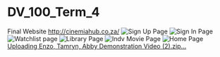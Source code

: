 # DV_100_Term_4
Final Website
http://cinemiahub.co.za/
![Sign Up Page](https://github.com/EnzoDV08/DV_100_Term_4/assets/125486388/2d6083e7-6b50-4288-9845-90d9b96c414b)
![Sign In Page](https://github.com/EnzoDV08/DV_100_Term_4/assets/125486388/9da5bc89-9266-4ed8-86d3-0a3320180c8c)
![Watchlist page](https://github.com/EnzoDV08/DV_100_Term_4/assets/125486388/294c29f0-99f6-43e2-a3ee-c5e4da2fbf74)
![Library Page](https://github.com/EnzoDV08/DV_100_Term_4/assets/125486388/6aea928f-d9fd-4b61-93d1-ce186aa4f2d6)
![Indv Movie Page](https://github.com/EnzoDV08/DV_100_Term_4/assets/125486388/f4814738-20e4-453c-bf3f-7c9e5774377c)
![Home Page](https://github.com/EnzoDV08/DV_100_Term_4/assets/125486388/c92d4e5f-ff3a-4db9-acfa-af3815347433)
[Uploading Enzo, Tamryn, Abby Demonstration Video (2).zip…]()
